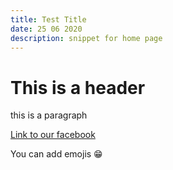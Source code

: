 ```yaml
---
title: Test Title
date: 25 06 2020
description: snippet for home page
---
```

# This is a header

this is a paragraph

[Link to our facebook](https://www.facebook.com/GreasbyOpticians)

You can add emojis 😁